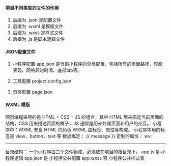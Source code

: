
#### 项目不同类型的文件的作用
1. 后缀为 .json 是配置文件
2. 后缀为 .wxml 是模版文件
3. 后缀为 .wxss 是样式文件
4. 后缀为 .js 是脚本逻辑文件

#### JSON配置文件
1. 小程序配置 app.json
是当前小程序的全局配置，包括所有的页面路径、界面表现、网络超时时间、底部tab等。

2. 工具配置 project.config.json

3. 页面配置 page.json

#### WXML 模版
网页编程采用的是 HTML + CSS + JS 的组合，其中 HTML 用来描述当前页面的结构，CSS 用来描述页面的样子，JS 通常是用来处理页面和用户的交互。
小程序中：WXML 充当 HTML 的角色
WXML 由标签、属性等构成。
小程序中用的标签是 view，button，text 等
数据绑定： {{ message }}
定制的属性： wx:

-----------------------------------------------
目录结构：
一个小程序由三个文件组成，必须放在项目的根目录下。
app.js	    是	小程序逻辑
app.json	是	小程序公共配置
app.wxss	否	小程序公共样式表












































































